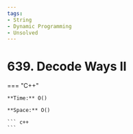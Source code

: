 ```yaml
---
tags:
- String
- Dynamic Programming
- Unsolved
---
```



# 639. Decode Ways II

=== "C++"

    **Time:** O()

    **Space:** O()

    ``` c++
    ```